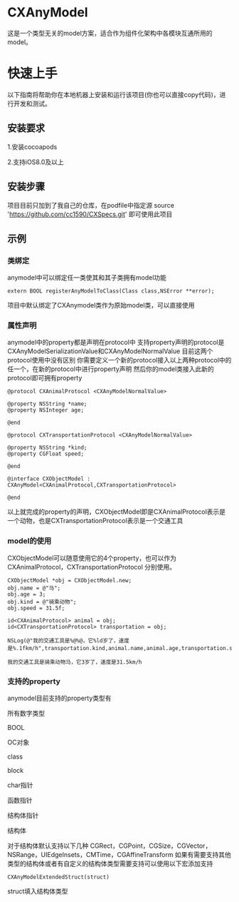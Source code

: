 # CXAnyModel
这是一个类型无关的model方案，适合作为组件化架构中各模块互通所用的model。


# 快速上手
以下指南将帮助你在本地机器上安装和运行该项目(你也可以直接copy代码)，进行开发和测试。


## 安装要求
1.安装cocoapods

2.支持iOS8.0及以上

## 安装步骤
项目目前只加到了我自己的仓库，在podfile中指定源
source 'https://github.com/cc1590/CXSpecs.git'
即可使用此项目


## 示例

### 类绑定
anymodel中可以绑定任一类使其和其子类拥有model功能


```
extern BOOL registerAnyModelToClass(Class class,NSError **error);
```

项目中默认绑定了CXAnymodel类作为原始model类，可以直接使用

### 属性声明
anymodel中的property都是声明在protocol中
支持property声明的protocol是CXAnyModelSerializationValue和CXAnyModelNormalValue
目前这两个protocol使用中没有区别
你需要定义一个新的protocol接入以上两种protocol中的任一个，在新的protocol中进行property声明
然后你的model类接入此新的protocol即可拥有property


```
@protocol CXAnimalProtocol <CXAnyModelNormalValue>

@property NSString *name;
@property NSInteger age;

@end

@protocol CXTransportationProtocol <CXAnyModelNormalValue>

@property NSString *kind;
@property CGFloat speed;

@end

@interface CXObjectModel : CXAnyModel<CXAnimalProtocol,CXTransportationProtocol>

@end
```

以上就完成的property的声明，CXObjectModel即是CXAnimalProtocol表示是一个动物，也是CXTransportationProtocol表示是一个交通工具

### model的使用

CXObjectModel可以随意使用它的4个property，也可以作为CXAnimalProtocol，CXTransportationProtocol 分别使用。

```
CXObjectModel *obj = CXObjectModel.new;
obj.name = @"马";
obj.age = 3;
obj.kind = @"骑乘动物";
obj.speed = 31.5f;

id<CXAnimalProtocol> animal = obj;
id<CXTransportationProtocol> transportation = obj;

NSLog(@"我的交通工具是%@%@，它%ld岁了，速度是%.1fkm/h",transportation.kind,animal.name,animal.age,transportation.speed);

我的交通工具是骑乘动物马，它3岁了，速度是31.5km/h
```


### 支持的property
anymodel目前支持的property类型有

所有数字类型

BOOL

OC对象

class

block

char指针

函数指针

结构体指针

结构体


对于结构体默认支持以下几种
CGRect，CGPoint，CGSize，CGVector，NSRange，UIEdgeInsets，CMTime，CGAffineTransform
如果有需要支持其他类型的结构体或者有自定义的结构体类型需要支持可以使用以下宏添加支持
```
CXAnyModelExtendedStruct(struct)
```
struct填入结构体类型
